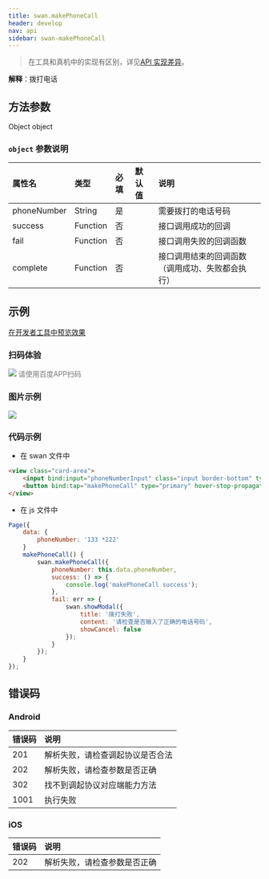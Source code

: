 ```yaml
---
title: swan.makePhoneCall
header: develop
nav: api
sidebar: swan-makePhoneCall
---
```


 

> 在工具和真机中的实现有区别，详见[API 实现差异](https://smartprogram.baidu.com/docs/develop/devtools/diff/)。

**解释**：拨打电话

 
## 方法参数 

Object object

###  `object` 参数说明  

|属性名 |类型  |必填 | 默认值 |说明|
|:---- |:---- |:---- |:----|:----|
|phoneNumber |String | 是  | | 需要拨打的电话号码|
|success| Function  |  否  | | 接口调用成功的回调|
|fail  |  Function  |  否 | | 接口调用失败的回调函数|
|complete  |  Function |   否 | |  接口调用结束的回调函数（调用成功、失败都会执行）|
## 示例

<a href="swanide://fragment/9cf5e060c76b0c2d9160335b815d2ccf1569484502200" title="在开发者工具中预览效果" target="_self">在开发者工具中预览效果</a>

### 扫码体验

<div class='scan-code-container'>
    <img src="https://b.bdstatic.com/miniapp/assets/images/doc_demo/makePhoneCall.png" class="demo-qrcode-image" />
    <font color=#777 12px>请使用百度APP扫码</font>
</div>




### 图片示例
<div class="m-doc-custom-examples">
    <div class="m-doc-custom-examples-correct">
        <img src="https://b.bdstatic.com/miniapp/images/makePhoneCall.gif">
    </div>
    <div class="m-doc-custom-examples-correct">
        <img src=" ">
    </div>
    <div class="m-doc-custom-examples-correct">
        <img src=" ">
    </div>     
</div>

###  代码示例 



* 在 swan 文件中

```html
<view class="card-area">
    <input bind:input="phoneNumberInput" class="input border-bottom" type="number" placeholder="请输入电话号码"/>
    <button bind:tap="makePhoneCall" type="primary" hover-stop-propagation="true">拨打</button>
</view>
```

* 在 js 文件中

```js
Page({
    data: {
        phoneNumber: '133 *222'
    }
    makePhoneCall() {
        swan.makePhoneCall({
            phoneNumber: this.data.phoneNumber,
            success: () => {
                console.log('makePhoneCall success');
            },
            fail: err => {
                swan.showModal({
                    title: '拨打失败',
                    content: '请检查是否输入了正确的电话号码',
                    showCancel: false
                });
            }
        });
    }
});
``` 

##  错误码

###  Android

|错误码|说明|
|:--|:--|
|201|解析失败，请检查调起协议是否合法|
|202|解析失败，请检查参数是否正确|
|302|找不到调起协议对应端能力方法|
|1001|执行失败|

###  iOS

|错误码|说明|
|:--|:--|
|202|解析失败，请检查参数是否正确      |
